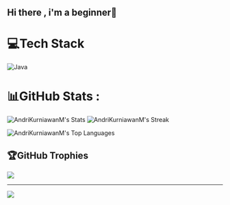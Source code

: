 ## Hi there , i'm a beginner👋

<!--
**AndriKurniawanM/AndriKurniawanM** is a ✨ _special_ ✨ repository because its `README.md` (this file) appears on your GitHub profile.

Here are some ideas to get you started:

- 🔭 I’m currently working on ...
- 🌱 I’m currently learning ...
- 👯 I’m looking to collaborate on ...
- 🤔 I’m looking for help with ...
- 💬 Ask me about ...
- 📫 How to reach me: ...
- 😄 Pronouns: ...
- ⚡ Fun fact: ...
-->

# 💻Tech Stack
![Java](https://img.shields.io/badge/java-%23ED8B00.svg?style=for-the-badge&logo=java&logoColor=white)
# 📊GitHub Stats :
![AndriKurniawanM's Stats](https://github-readme-stats.vercel.app/api?username=AndriKurniawanM&theme=vue-dark&show_icons=true&hide_border=true&count_private=true)
![AndriKurniawanM's Streak](https://github-readme-streak-stats.herokuapp.com/?user=AndriKurniawanM&theme=vue-dark&hide_border=true)

![AndriKurniawanM's Top Languages](https://github-readme-stats.vercel.app/api/top-langs/?username=AndriKurniawanM&theme=vue-dark&show_icons=true&hide_border=true&layout=compact)

## 🏆GitHub Trophies 
![](https://github-trophies.vercel.app/?username=AndriKurniawanM&theme=darkhub&no-frame=false&no-bg=false&margin-w=4)
 
---
[![](https://visitcount.itsvg.in/api?id=AndriKurniawanM&icon=0&color=1)](https://visitcount.itsvg.in)

